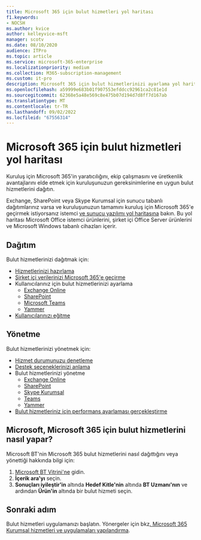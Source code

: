 ```yaml
---
title: Microsoft 365 için bulut hizmetleri yol haritası
f1.keywords:
- NOCSH
ms.author: kvice
author: kelleyvice-msft
manager: scotv
ms.date: 08/10/2020
audience: ITPro
ms.topic: article
ms.service: microsoft-365-enterprise
ms.localizationpriority: medium
ms.collection: M365-subscription-management
ms.custom: it-pro
description: Microsoft 365 için bulut hizmetlerinizi ayarlama yol haritası.
ms.openlocfilehash: a59999e683b01f907553efddcc92961ca2c81e1d
ms.sourcegitcommit: 62368e5a48e569c8e475b07d194d7d8ff7d167ab
ms.translationtype: MT
ms.contentlocale: tr-TR
ms.lasthandoff: 09/02/2022
ms.locfileid: "67556314"
---
```

# <a name="cloud-services-roadmap-for-microsoft-365"></a>Microsoft 365 için bulut hizmetleri yol haritası

Kuruluş için Microsoft 365'in yaratıcılığını, ekip çalışmasını ve üretkenlik avantajlarını elde etmek için kuruluşunuzun gereksinimlerine en uygun bulut hizmetlerini dağıtın.

Exchange, SharePoint veya Skype Kurumsal için sunucu tabanlı dağıtımlarınız varsa ve kuruluşunuzun tamamını kuruluş için Microsoft 365'e geçirmek istiyorsanız istemci [ve sunucu yazılımı yol haritasına](client-server-software-roadmap-microsoft-365.md) bakın. Bu yol haritası Microsoft Office istemci ürünlerini, şirket içi Office Server ürünlerini ve Microsoft Windows tabanlı cihazları içerir.

## <a name="deploy"></a>Dağıtım

Bulut hizmetlerinizi dağıtmak için:

- [Hizmetlerinizi hazırlama](configure-services-and-applications.md)
- [Şirket içi verilerinizi Microsoft 365'e geçirme](migrate-data-to-office-365.md)
- Kullanıcılarınız için bulut hizmetlerinizi ayarlama
  - [Exchange Online](/Exchange/exchange-online)
  - [SharePoint](/sharepoint/sharepoint-online)
  - [Microsoft Teams](/MicrosoftTeams/Teams-overview)
  - [Yammer](https://support.office.com/article/e1464355-1f97-49ac-b2aa-dd320b179dbe)
- [Kullanıcılarınızı eğitme](/office365/admin/admin-overview/get-started-with-office-365#training-resources-for-your-users)

## <a name="manage"></a>Yönetme

Bulut hizmetlerinizi yönetmek için: 

- [Hizmet durumunuzu denetleme](view-service-health.md)
- [Destek seçeneklerinizi anlama](../admin/get-help-support.md)
- Bulut hizmetlerinizi yönetme
  - [Exchange Online](/Exchange/exchange-online)
  - [SharePoint](https://support.office.com/article/79eb0420-8cbd-4bcb-a90b-ddc7d3ab4b3a)
  - [Skype Kurumsal](/SkypeForBusiness/skype-for-business-online)
  - [Teams](/MicrosoftTeams/quality-of-experience-review-guide)
  - [Yammer](https://support.office.com/article/e1464355-1f97-49ac-b2aa-dd320b179dbe)
- [Bulut hizmetleriniz için performans ayarlaması gerçekleştirme](tune-microsoft-365-performance.md)

## <a name="how-microsoft-does-cloud-services-for-microsoft-365"></a>Microsoft, Microsoft 365 için bulut hizmetlerini nasıl yapar?

Microsoft BT'nin Microsoft 365 bulut hizmetlerini nasıl dağıttığını veya yönettiği hakkında bilgi için:

1. [Microsoft BT Vitrini'ne](https://www.microsoft.com/itshowcase) gidin.
2. **İçerik ara'yı** seçin.
3. **Sonuçları iyileştir'in** altında **Hedef Kitle'nin** altında **BT Uzmanı'nın** ve ardından **Ürün'in** altında bir bulut hizmeti seçin.

## <a name="next-step"></a>Sonraki adım

Bulut hizmetleri uygulamanızı başlatın. Yönergeler için bkz[. Microsoft 365 Kurumsal hizmetleri ve uygulamaları yapılandırma](configure-services-and-applications.md).
